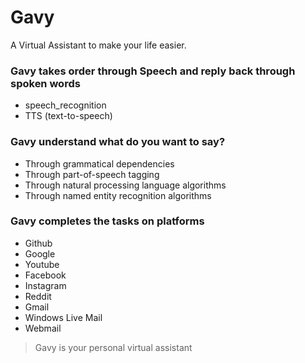 # Gavy
A Virtual Assistant to make your life easier.


### Gavy takes order through Speech and reply back through spoken words

- speech_recognition
- TTS (text-to-speech)

### Gavy understand what do you want to say?

- Through grammatical dependencies
- Through part-of-speech tagging
- Through natural processing language algorithms
- Through named entity recognition algorithms

### Gavy completes the tasks on platforms 

- Github
- Google
- Youtube
- Facebook
- Instagram
- Reddit
- Gmail
- Windows Live Mail
- Webmail

> Gavy is your personal virtual assistant